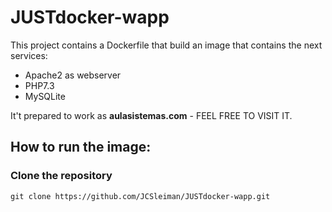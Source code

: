 # JUSTdocker-wapp

This project contains a Dockerfile that build an image that contains the next services:

- Apache2 as webserver
- PHP7.3
- MySQLite

It't prepared to work as **aulasistemas.com** - FEEL FREE TO VISIT IT.

## How to run the image:

### Clone the repository
~~~ 
git clone https://github.com/JCSleiman/JUSTdocker-wapp.git
~~~
